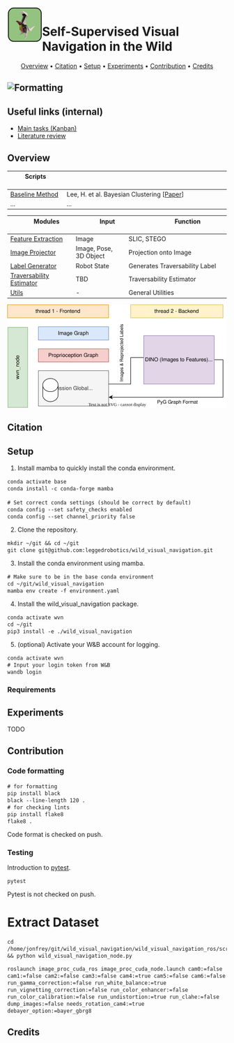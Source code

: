 <img align="left" width="80" height="80" src="https://github.com/leggedrobotics/wild_visual_navigation/blob/main/assets/images/dino.png" alt="Dino"> 

# Self-Supervised Visual Navigation in the Wild

<p align="center">
  <a href="#overview">Overview</a> •
  <a href="#citation">Citation</a> •
  <a href="#setup">Setup</a> •
  <a href="#experiments">Experiments</a> •
  <a href="#contribution">Contribution</a> •
  <a href="#credits">Credits</a>
</p>
 
![Formatting](https://github.com/leggedrobotics/wild_visual_navigation/actions/workflows/formatting.yml/badge.svg)
---

## Useful links (internal)

- [Main tasks (Kanban)](https://github.com/leggedrobotics/wild_visual_navigation/projects/1)
- [Literature review](https://docs.google.com/spreadsheets/d/1rJPC4jVz_Hw7U6YQauh1B3Xpart7-9tC884P5ONtkaU/edit?usp=sharing)

## Overview

| &nbsp; &nbsp; &nbsp; &nbsp; Scripts &nbsp; &nbsp; &nbsp; &nbsp; &nbsp; | &nbsp; &nbsp; &nbsp; &nbsp; &nbsp; &nbsp; &nbsp;  &nbsp; &nbsp; &nbsp; &nbsp; &nbsp; &nbsp; &nbsp;  &nbsp; &nbsp; &nbsp; &nbsp; &nbsp; &nbsp; &nbsp;  &nbsp; &nbsp; &nbsp; &nbsp; &nbsp; &nbsp; &nbsp;  &nbsp; &nbsp; &nbsp; &nbsp; &nbsp; &nbsp; &nbsp;  &nbsp; &nbsp; &nbsp; &nbsp; &nbsp; &nbsp; &nbsp;  &nbsp; &nbsp; &nbsp; &nbsp; &nbsp; &nbsp; &nbsp; |
| - | - |
| [Baseline Method](./scripts/baselines/bayesian_clustering.py ) | Lee, H. et al. Bayesian Clustering [[Paper](http://nmail.kaist.ac.kr/paper/auro2016.pdf)] |
|... | ... |

| &nbsp; &nbsp; &nbsp; &nbsp; &nbsp; &nbsp; &nbsp; Modules &nbsp; &nbsp; &nbsp; &nbsp; &nbsp; &nbsp; &nbsp; &nbsp; | &nbsp; &nbsp; &nbsp; &nbsp; &nbsp; &nbsp; &nbsp; Input  &nbsp; &nbsp; &nbsp; &nbsp; &nbsp; &nbsp; &nbsp;  &nbsp; | &nbsp; &nbsp; &nbsp; &nbsp; &nbsp; &nbsp;  &nbsp; &nbsp; &nbsp; &nbsp; &nbsp; &nbsp; &nbsp;  &nbsp; Function &nbsp; &nbsp; &nbsp; &nbsp; &nbsp; &nbsp;  &nbsp; &nbsp; &nbsp; &nbsp; &nbsp; &nbsp; &nbsp;  &nbsp; &nbsp; &nbsp; &nbsp; &nbsp; &nbsp; &nbsp; |
| - | - |- |
| [Feature Extraction](./wild_visual_navigation/feature_extractor) | Image | SLIC, STEGO |
| [Image Projector](./wild_visual_navigation/image_projector) | Image, Pose, 3D Object | Projection onto Image |
| [Label Generator](./wild_visual_navigation/label_generator) | Robot State | Generates Traversability Label |
| [Traversability Estimator](./wild_visual_navigation/traversability_estimator) | TBD |  Traversability Estimator |
| [Utils](./wild_visual_navigation/utils) | - | General Utilities |


![Overview](./assets/drawings/overview.svg)

## Citation

## Setup

1. Install mamba to quickly install the conda environment.
```shell
conda activate base
conda install -c conda-forge mamba

# Set correct conda settings (should be correct by default)
conda config --set safety_checks enabled
conda config --set channel_priority false
```

2. Clone the repository.
```shell
mkdir ~/git && cd ~/git 
git clone git@github.com:leggedrobotics/wild_visual_navigation.git
```

3. Install the conda environment using mamba.
```shell
# Make sure to be in the base conda environment
cd ~/git/wild_visual_navigation
mamba env create -f environment.yaml 
```

4. Install the wild_visual_navigation package.
```shell
conda activate wvn
cd ~/git
pip3 install -e ./wild_visual_navigation
```

5. (optional) Activate your W&B account for logging.
```shell
conda activate wvn
# Input your login token from W&B
wandb login 
``` 
### Requirements

## Experiments
TODO

## Contribution

### Code formatting
```shell
# for formatting
pip install black
black --line-length 120 .
# for checking lints
pip install flake8
flake8 .
```
Code format is checked on push.

### Testing
Introduction to [pytest](https://github.com/pluralsight/intro-to-pytest).

```shell
pytest
```
Pytest is not checked on push.

# Extract Dataset
```
cd /home/jonfrey/git/wild_visual_navigation/wild_visual_navigation_ros/scripts && python wild_visual_navigation_node.py
```

```
roslaunch image_proc_cuda_ros image_proc_cuda_node.launch cam0:=false cam1:=false cam2:=false cam3:=false cam4:=true cam5:=false cam6:=false run_gamma_correction:=false run_white_balance:=true run_vignetting_correction:=false run_color_enhancer:=false run_color_calibration:=false run_undistortion:=true run_clahe:=false dump_images:=false needs_rotation_cam4:=true debayer_option:=bayer_gbrg8
```


## Credits
